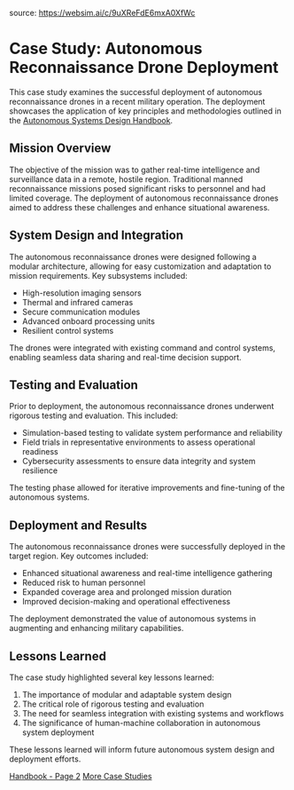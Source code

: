 source: https://websim.ai/c/9uXReFdE6mxA0XfWc

# Case Study: Autonomous Reconnaissance Drone Deployment

This case study examines the successful deployment of autonomous reconnaissance drones in a recent military operation. The deployment showcases the application of key principles and methodologies outlined in the [Autonomous Systems Design Handbook](https://designops.mil/resources/autonomous-systems-design-handbook/autonomous-systems-design-handbook-page-1.txt).

## Mission Overview

The objective of the mission was to gather real-time intelligence and surveillance data in a remote, hostile region. Traditional manned reconnaissance missions posed significant risks to personnel and had limited coverage. The deployment of autonomous reconnaissance drones aimed to address these challenges and enhance situational awareness.

## System Design and Integration

The autonomous reconnaissance drones were designed following a modular architecture, allowing for easy customization and adaptation to mission requirements. Key subsystems included:

- High-resolution imaging sensors
- Thermal and infrared cameras
- Secure communication modules
- Advanced onboard processing units
- Resilient control systems

The drones were integrated with existing command and control systems, enabling seamless data sharing and real-time decision support.

## Testing and Evaluation

Prior to deployment, the autonomous reconnaissance drones underwent rigorous testing and evaluation. This included:

- Simulation-based testing to validate system performance and reliability
- Field trials in representative environments to assess operational readiness
- Cybersecurity assessments to ensure data integrity and system resilience

The testing phase allowed for iterative improvements and fine-tuning of the autonomous systems.

## Deployment and Results

The autonomous reconnaissance drones were successfully deployed in the target region. Key outcomes included:

- Enhanced situational awareness and real-time intelligence gathering
- Reduced risk to human personnel
- Expanded coverage area and prolonged mission duration
- Improved decision-making and operational effectiveness

The deployment demonstrated the value of autonomous systems in augmenting and enhancing military capabilities.

## Lessons Learned

The case study highlighted several key lessons learned:

1. The importance of modular and adaptable system design
2. The critical role of rigorous testing and evaluation
3. The need for seamless integration with existing systems and workflows
4. The significance of human-machine collaboration in autonomous system deployment

These lessons learned will inform future autonomous system design and deployment efforts.

[Handbook - Page 2](https://designops.mil/resources/autonomous-systems-design-handbook/autonomous-systems-design-handbook-page-2.txt) [More Case Studies](https://designops.mil/case-studies/autonomous-systems-case-studies-collection.html)